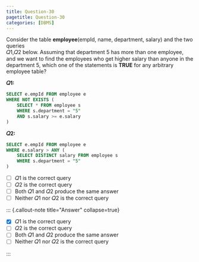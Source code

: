 ```yaml
---
title: Question-30
pagetitle: Question-30
categories: [DBMS]
---
```


Consider the table **employee**(empId, name, department, salary) and the two queries   
𝑄1,𝑄2  below. Assuming that department 5 has more than one employee, and we want to find the employees who get higher salary than anyone in the department 5, which one of the statements is **TRUE** for any arbitrary employee table?

**𝑄1:**

```sql
SELECT e.empId FROM employee e 
WHERE NOT EXISTS (
    SELECT * FROM employee s 
    WHERE s.department = "5" 
    AND s.salary >= e.salary
)  
```

**𝑄2:** 

```sql
SELECT e.empId FROM employee e 
WHERE e.salary > ANY (
    SELECT DISTINCT salary FROM employee s 
    WHERE s.department = "5"
)  
```

- [ ] 𝑄1 is the correct query  
- [ ] 𝑄2 is the correct query  
- [ ] Both 𝑄1 and 𝑄2 produce the same answer  
- [ ] Neither 𝑄1 nor 𝑄2 is the correct query

::: {.callout-note title="Answer" collapse=true}

- [x] 𝑄1 is the correct query  
- [ ] 𝑄2 is the correct query  
- [ ] Both 𝑄1 and 𝑄2 produce the same answer  
- [ ] Neither 𝑄1 nor 𝑄2 is the correct query

:::

